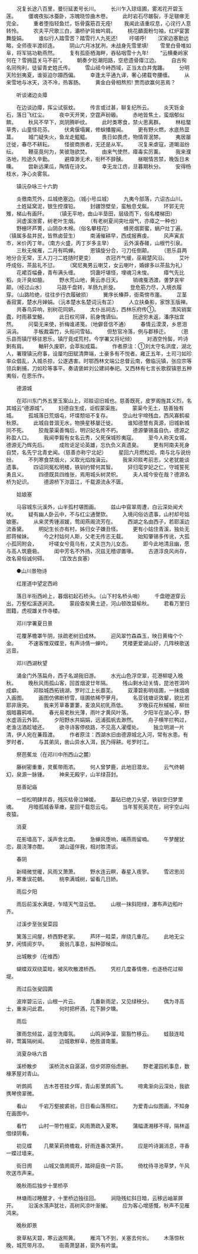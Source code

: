 <!-- { "loadSidebar": true } -->
　　况复长途八百里，曼衍延袤号长川。
　　长川乍入琼瑶圃，雾淞花开碧玉莲。
　　僵魂夜拟冰蚕卧，冻魄晓惊曲木卷。
　　此时岩石尽皴裂，手足皲瘃无完全。
　　重者堕指轻鱼烂，铄骨露筋百无痊!
　　我闻此语重叹息，心诧行人意转怜。
　　农夫平尺歌三白，灞桥驴背耸吟肩。
　　桃花靧面粉匀袖，红炉宴罢舞旋娟。
　　谁似行人踏雪苦？踏雪行人九死还!
　　吁嗟呼!
　　汉家边塞勤远略，全师夜半渡祁连。
　　阴山六月冰犹冽，未战身先雪里填!
　　雪里白骨堆如阜，将军铭功勒燕然。
　　复有孤臣栖海畔，吞毡咽雪十九年!
　　“云横秦岭家何在？雪拥蓝关马不前”。
　　朝奏夕贬潮阳路，空悲遗骨瘴江边。
　　自古徇名同徇利，徒留青史姓氏传。
　　雪山祗今峙西域，正当太白井鬼躔。
　　分明天险划夷夏，谁驱迫尔蹑西偏。
　　幸逢太平通九译，奢心捃载夸腰缠。
　　从来雪地与冰天，浇不冷，热客肠。
　　黄金白骨相熬煎! 贾而欲赢何恶焉？

　　听谈诸边炎瘴

　　在边谈边瘴，挥尘试驱蚊。
　　传言或过甚，聊复纪所云。
　　炎天铄金石，落日飞红尘。
　　夜中天开笑，空霆声砏磤。
　　赤地皆焦土，蛮烟郁似餴。
　　秋风不早下，岚阴腾昈纹。
　　此时类寒食，禁火思离群。
　　林枯螫草秀，山童怪花芬。
　　伏禽偃塌翼，修蜧播腥闻。
　　更有野火燃，水底热葐蒀。
　　城门疑失火，鱼龙走鳁鳁。
　　畏日如畏虎，物情胥泯棼。
　　夷居屡迁徙，春尽不耕耘。
　　怪彼商旅者，无还是从军。
　　况复来虐寇，道暍滋纷纭。
　　鞭巫竟何为，笑彼虺欲焚。
　　由来气使然，瘴毒实厉薰。
　　我来濮洛地，险途久辛勤。
　　避瘴渺无术，衔杯不辞醺。
　　昼眠情苦禁，晚饭日未曛。
　　尝新远果瓜，陶情在诗文。
　　幸无龙江疠，旦暮期秋分。
　　安得杨枝水，净心炎雾氛。

　　镇沅杂咏三十六韵

　　炎徼南荒外，瓜城绝塞边。（城小号瓜城）
　　九夷今部落，六诏古山川。
　　土姓延窝泥，银生控濮铅。
　　封疆馀壁垒，蛮触息戈鋋。
　　环郭无完雉，梯山有画阡。
　　（镇无平地，由山半垦田，层级而下，俗名楼梯田）
　　涧虚溪涨雾，树老叶生烟。
　　（有老树夏间突吐烟气，亦瘴之一种也）
　　野栅环芦箐，山阴杂木棉。（俗名攀枝花）
　　蜂房烟窦蜜，蜗户灶丁遍。（镇属多盐井民，皆熬卤营生）
　　南浦催耕早，西成报赛虔。
　　风声寅亥市，米价丙丁年。（南方火盛，丙丁岁多主旱）
　　云外溪舂碓，山根竹引泉。
　　三秋无候雁，二月有鸣蝉。
　　恩镇旋分合，刁刀任倒颠。
　　（恩乐县两地分合无常，王人刀刁二姓随时更变）
　　衣冠齐气缓，巫觋楚风沿。
　　艾叶呼成俗，茶盐礼不愆。
　　（窝尼夷男云喇艾，女云喇叶，婚嫁多以茶盐为礼）
　　花裙百幅叠，青布满头缠。
　　饲蛊吁堪怪，埋魂习未悛。
　　瘴气先比稻，炎汗臭如膻。
　　野水荒山地，黄云赤日天。
　　销魂戛洒渡，詟梦哀牢颠。（经过山水）
　　马路千盘转，羊肠九折旋。
　　登危筋力尽，入境衣履穿。（山路险绝，往往步行衣履破损）
　　黉序长榛莽，衙斋傍市廛。
　　芷茎香寂寞，楚水月婵娟。（沅本楚水名楚词沅有芷）
　　人立扶桑影，家馀玉版禅。
　　共春鸟异响，别树花同妍。
　　太仆丛祠古，西林乐府传①。
　　清风销案蠹，时雨慕堂鱣。
　　此日权司铎，前身愧谪仙。
　　阮途穷未返，潘序拙宜然。
　　问菊无来使，折梅谁递笺。（地僻音信不通）
　　春情云漠漠，乡思泪涓涓。
　　手板裁霜竹，头衔问雪毡。
　　但愁官冷落，例与郡移迁。
　　（恩乐县而镇厅移驻恩乐，镇厅竟成荒村，今学署又将圮倾）
　　对酒空怜鬓，吟诗剩有肩。
　　輶轩久废职，会萃拟成篇。
　　作者原注：①刘太守名洪度，湖北人，署理镇沅府事，设厘均田赋清弊端，土豪多有不悦者。雍正五年，土司刁如珍率众倡乱，入城杀掠，公遂遇害。时鄂西林文端公总督云南，儌临沅镇，张应宗等领兵剿捕，刀如珍等事平。奏请褒衅刘公建祠奉祀。又西林有七言长歌叙镇恩五种夷俗，在恩乐作。

　　德源城

　　在邓川东门外五里玉案山上，邓赕诏旧城也。慈善既死，皮罗阁旌其义烈，名其城云“德源城”。
　　妇德自生成，讵假蒙渠旌。
　　蒙渠今无土，慈善独有城。
　　孤城落日荒烟屯，坏堞颓垣不复存。
　　空山杜宇啼残血，西风寡鹤唳秋原。
　　此城自昔涸无水，物换星移屡迁徙。
　　谁知德慧有真源，旧城新城同不死。
　　狡哉蒙渠善悔后，明识妃名传不朽。
　　德源肇锡虽自仇，德源之称盈人口。
　　我闻李毅有女名云秀，父死保城殄夷寇。
　　至今人称天女城，德源无乃辉先后。
　　成败讵足论英雄，忘仇负义真遗臭。
　　更有阿南夫死身自焚，名先宁北青史闻。（慈善亦称宁北妃）
　　星回六月燃松炬，南与北与说纷纷。
　　不列寒食禁烟火，义取光焰烛滇云。
　　我来邓赕考前志，父老犹能谈遗事。
　　四诏同冤松明楼，铁钏约臂何其智。
　　舁归窀穸妃之仁，守城誓死勇且义。
　　四德既具四维张，焉用城头树灵帜。
　　夫人城今安在哉？德源名桥为妃识。
　　德源桥下沵苴江，千载源流永不匮。

　　姑娘塞

　　马容城东沅溪外，山半孤村堪图画。
　　兹山中窅翠周遭，白云深处闻犬吠。
　　疑有幽人卧云中，不与红尘通謦欬。
　　入境问俗访遗事，山村却号姑娘塞。
　　从来灵秀锺淑媛，莺闺燕阁流芳在。
　　西湖之名由西子，若耶溪边流香黛。
　　明妃生长亦有村，姊归女子嫌丑怪。
　　更有小姑住青溪，独处无郎蒋候妹。
　　今之村姑何人斯，父老无传志无载。
　　始知肇锡多传讹，大孤小孤同附会，
　　吁嗟女兮竟乌有，丈夫岂为儿女态。
　　即今此地清且幽，愿与高人筑鹿砦。
　　闺中芳名不外扬，况兹无稽谬置喙。
　　古道淳良风尚存，改名易俗诚何碍。
　　（宜改古良塞）

　　●山川景物诗

　　红崖道中望定西岭

　　落日半衔西岭上，暮烟初起石桥头。（山下村名桥头哨）
　　千盘磴道穿云出，万壑松溪逐涧流。
　　蒙段杳矣黄土迹，河山顿改碧榆秋。
　　君看万里归图籍，虎视雄关作寺楼。

　　邓川学署夏日景

　　花覆茅檐罩午阴，扶疏老树旧成林。
　　迎风翠竹森森玉，映日黄梅个个金。
　　不速客惟双蝶至，有声诗倩一蝉吟。
　　凭楼更爱湖山好，几阵秧歌送远音。

　　邓川西湖秋望

　　涌金门外荡扁舟，西子名湖我旧游。
　　水光山色浮空翠，花港柳堤入晚秋。
　　晚秋风雨孤山客，回首烟波廿年隔。
　　残山剩水动关情，昆池苍洱吟成癖。
　　邓赕城西拓镜湖，罗时江上长蘼芜。
　　双潭碧影明瑶圃，一抹烟痕入画图。
　　画图仿佛断桥雪，瑶圃依稀苧萝月。
　　名亚钱塘讵效颦，貌比若耶非唐突。
　　我来芳草春萋萋，麦浪风初乳燕低。
　　岁晚荻花秋槭槭，柳丝烟暗暮鸦啼。
　　春光易老秋光薄，雨叶才黄风叶落。
　　夕阳半在湖心亭，野水虚涵云外郭。
　　夕阳野水共娟娟，远浦孤帆去渺然。
　　舟子横竿拦鸭过，老渔沽酒趁墟还。
　　欲寻诗客停桡路，不见高人濯缨处。
　　独立明湖一片清，伊人宛在蒹葭渡。
　　作者原注：西湖水旧由德源城北入河，常有水患。有罗时者，
　　与其弟凤，凿山异水入洱，民乃得耕。号罗时江。

　　祭芭蕉龙（在邓川中所西山之麓）

　　藤树密重重，灵蕉带雨浓。
　　何人曾梦鹿，此地旧潜龙。
　　云气终朝幻，泉源一脉锺。
　　神来无殿宇，山半绿苔封。

　　慈善妃庙

　　一炬松明肆并吞，残灰枯骨泣婵媛。
　　藁砧已绝刀头望，铁钏空归梦里魂。
　　月暗孤城香草瘗，星回千载怨云屯。
　　当年誓死英灵在，祠宇空山叫夜猿。

　　消夏

　　花影墙高下，溪声舍北南。
　　急蝉风堕响，哺燕雨留喃。
　　午梦醒犹恋，晨浇薄亦酣。
　　湖山遥伴我，相对胜清谈。

　　春阴

　　新晴微觉暖，风雨又萧萧。
　　野水连云瞑，春星入夜寥。
　　雪迟思闰月，寒重误花朝。
　　桃李满城树，留看几日娇。

　　雨后夕阳

　　雨后前溪水满堤，乍晴天气湿云低。
　　山根一抹斜阳绿，瀑布声边稻叶齐。

　　过溪步至张叟菜园

　　篱落三间屋，桥西野老家。
　　芦环一畦菜，岸绕几重花。
　　此地无尘梦，闲情阅岁华。
　　衰翁几事息，拟种邵候瓜。

　　出城散步（在维西）

　　蝴蝶双双绕菜畦，被风吹散渡桥西。
　　凭栏几度春情倦，也逐杨花过柳堤。

　　雨过后张叟园圃

　　波岸碧沄沄，山根一片云。
　　几番新雨足，又见绿秧分。
　　偶为寻高士，重来问此君。
　　何时把杯酒，花下醉夕曛。

　　雨后

　　骤雨忽倾盆，遥空洗瘴氛。
　　山鸣涧争溜，窗豁竹移云。
　　蛙鼓连畦碎，莺簧隔树闻。
　　边城歌觧阜，绝胜谱南薰。

　　消夏杂咏六首

　　溪桥散步
　　溪桥流水自潺潺，信步郊原俗虑删。
　　野老灌园机事息，数椽茅屋对青山。

　　听鹧鸪
　　古木苍苍挂夕晖，青山影里鹧鸪飞。
　　啼禽渐向云深处，我欲携琴傍翠微。

　　看山
　　千岩万壑披裘翁，日日看山落照红。
　　为爱青山似图画，不知身在画图中。

　　看竹
　　山村一带竹檀栾，风雨萧疏入夏寒。
　　蒲幅潇湘移不得，隔林遥借绿阴看。

　　初见蝶
　　几藂茉莉倚檐栽，好雨连番次第开。
　　应是吟诗漏消息，寻香一蝶过墙来。

　　街日阓
　　山城又值阓阛开，踏碎庭夜一片苔。
　　倚枕待寻池草梦，午风吹送市声来。

　　晚秋雨后独步十里桥亭

　　林塘雨过睡醒才，十里桥边独往回。
　　涧隐残虹斜日暗，云移远岫翠屏开。
　　沿溪水落声犹壮，高树风凉叶渐摧。
　　应为客心增感慨，秋声不见雁鸿来。

　　晚秋即景

　　衰草粘天碧，寒云返照黄。
　　雁鸿飞不到，关塞去何长。
　　木落惊秋晚，城荒带月凉。
　　衙斋萧瑟甚，窗外有吟螀。
